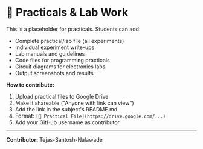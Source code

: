 # 🧪 Practicals & Lab Work

This is a placeholder for practicals. Students can add:
- Complete practical/lab file (all experiments)
- Individual experiment write-ups
- Lab manuals and guidelines
- Code files for programming practicals
- Circuit diagrams for electronics labs
- Output screenshots and results

**How to contribute:**
1. Upload practical files to Google Drive
2. Make it shareable ("Anyone with link can view")
3. Add the link in the subject's README.md
4. Format: `[🔬 Practical File](https://drive.google.com/...)`
5. Add your GitHub username as contributor

---
**Contributor:** Tejas-Santosh-Nalawade
